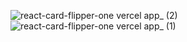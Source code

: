 ![react-card-flipper-one vercel app_ (2)](https://github.com/user-attachments/assets/06724946-c813-4d12-a2a8-c3e10864c065)
![react-card-flipper-one vercel app_ (1)](https://github.com/user-attachments/assets/3f9c17bc-5b9e-4b5c-ad22-91bbb91b7113)
